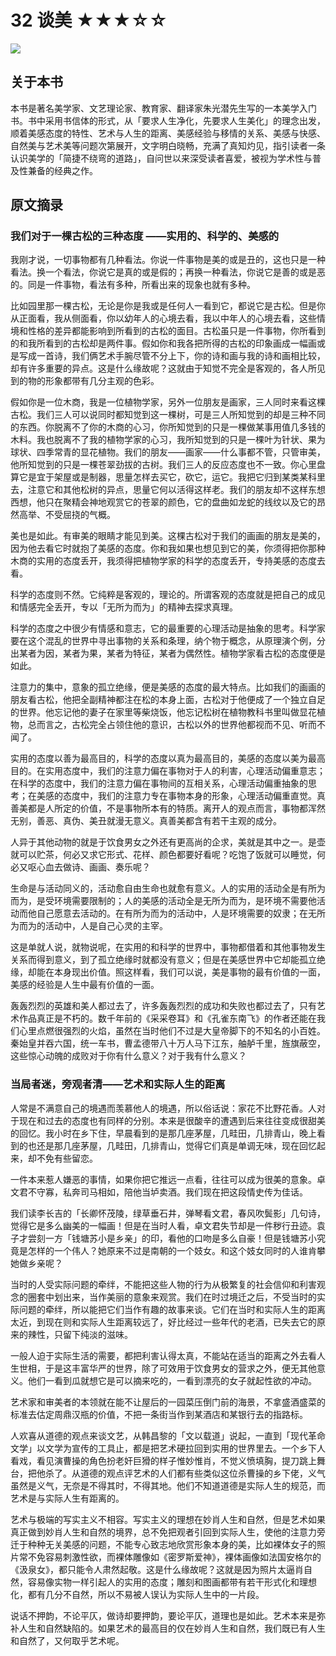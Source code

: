 # 32 谈美 ★★★☆☆

![](32%20%E8%B0%88%E7%BE%8E%20%E2%98%85%E2%98%85%E2%98%85%E2%98%86%E2%98%86/5C28D722-EAFD-4700-9B65-50B87E7C410A.png)

## 关于本书

本书是著名美学家、文艺理论家、教育家、翻译家朱光潜先生写的一本美学入门书。书中采用书信体的形式，从「要求人生净化，先要求人生美化」的理念出发，顺着美感态度的特性、艺术与人生的距离、美感经验与移情的关系、美感与快感、自然美与艺术美等问题次第展开，文字明白晓畅，充满了真知灼见，指引读者一条认识美学的「简捷不绕弯的道路」，自问世以来深受读者喜爱，被视为学术性与普及性兼备的经典之作。

## 原文摘录

### 我们对于一棵古松的三种态度 ——实用的、科学的、美感的
 
我刚才说，一切事物都有几种看法。你说一件事物是美的或是丑的，这也只是一种看法。换一个看法，你说它是真的或是假的；再换一种看法，你说它是善的或是恶的。同是一件事物，看法有多种，所看出来的现象也就有多种。
 
比如园里那一棵古松，无论是你是我或是任何人一看到它，都说它是古松。但是你从正面看，我从侧面看，你以幼年人的心境去看，我以中年人的心境去看，这些情境和性格的差异都能影响到所看到的古松的面目。古松虽只是一件事物，你所看到的和我所看到的古松却是两件事。假如你和我各把所得的古松的印象画成一幅画或是写成一首诗，我们俩艺术手腕尽管不分上下，你的诗和画与我的诗和画相比较，却有许多重要的异点。这是什么缘故呢？这就由于知觉不完全是客观的，各人所见到的物的形象都带有几分主观的色彩。

假如你是一位木商，我是一位植物学家，另外一位朋友是画家，三人同时来看这棵古松。我们三人可以说同时都知觉到这一棵树，可是三人所知觉到的却是三种不同的东西。你脱离不了你的木商的心习，你所知觉到的只是一棵做某事用值几多钱的木料。我也脱离不了我的植物学家的心习，我所知觉到的只是一棵叶为针状、果为球状、四季常青的显花植物。我们的朋友——画家——什么事都不管，只管审美，他所知觉到的只是一棵苍翠劲拔的古树。我们三人的反应态度也不一致。你心里盘算它是宜于架屋或是制器，思量怎样去买它，砍它，运它。我把它归到某类某科里去，注意它和其他松树的异点，思量它何以活得这样老。我们的朋友却不这样东想西想，他只在聚精会神地观赏它的苍翠的颜色，它的盘曲如龙蛇的线纹以及它的昂然高举、不受屈挠的气概。

美也是如此。有审美的眼睛才能见到美。这棵古松对于我们的画画的朋友是美的，因为他去看它时就抱了美感的态度。你和我如果也想见到它的美，你须得把你那种木商的实用的态度丢开，我须得把植物学家的科学的态度丢开，专持美感的态度去看。

科学的态度则不然。它纯粹是客观的，理论的。所谓客观的态度就是把自己的成见和情感完全丢开，专以「无所为而为」的精神去探求真理。

科学的态度之中很少有情感和意志，它的最重要的心理活动是抽象的思考。科学家要在这个混乱的世界中寻出事物的关系和条理，纳个物于概念，从原理演个例，分出某者为因，某者为果，某者为特征，某者为偶然性。植物学家看古松的态度便是如此。

注意力的集中，意象的孤立绝缘，便是美感的态度的最大特点。比如我们的画画的朋友看古松，他把全副精神都注在松的本身上面，古松对于他便成了一个独立自足的世界。他忘记他的妻子在家里等柴烧饭，他忘记松树在植物教科书里叫做显花植物，总而言之，古松完全占领住他的意识，古松以外的世界他都视而不见、听而不闻了。

实用的态度以善为最高目的，科学的态度以真为最高目的，美感的态度以美为最高目的。在实用态度中，我们的注意力偏在事物对于人的利害，心理活动偏重意志；在科学的态度中，我们的注意力偏在事物间的互相关系，心理活动偏重抽象的思考；在美感的态度中，我们的注意力专在事物本身的形象，心理活动偏重直觉。真善美都是人所定的价值，不是事物所本有的特质。离开人的观点而言，事物都浑然无别，善恶、真伪、美丑就漫无意义。真善美都含有若干主观的成分。

人异于其他动物的就是于饮食男女之外还有更高尚的企求，美就是其中之一。是壶就可以贮茶，何必又求它形式、花样、颜色都要好看呢？吃饱了饭就可以睡觉，何必又呕心血去做诗、画画、奏乐呢？

生命是与活动同义的，活动愈自由生命也就愈有意义。人的实用的活动全是有所为而为，是受环境需要限制的；人的美感的活动全是无所为而为，是环境不需要他活动而他自己愿意去活动的。在有所为而为的活动中，人是环境需要的奴隶；在无所为而为的活动中，人是自己心灵的主宰。

这是单就人说，就物说呢，在实用的和科学的世界中，事物都借着和其他事物发生关系而得到意义，到了孤立绝缘时就都没有意义；但是在美感世界中它却能孤立绝缘，却能在本身现出价值。照这样看，我们可以说，美是事物的最有价值的一面，美感的经验是人生中最有价值的一面。

轰轰烈烈的英雄和美人都过去了，许多轰轰烈烈的成功和失败也都过去了，只有艺术作品真正是不朽的。数千年前的《采采卷耳》和《孔雀东南飞》的作者还能在我们心里点燃很强烈的火焰，虽然在当时他们不过是大皇帝脚下的不知名的小百姓。秦始皇并吞六国，统一车书，曹孟德带八十万人马下江东，舳舻千里，旌旗蔽空，这些惊心动魄的成败对于你有什么意义？对于我有什么意义？
 
### 当局者迷，旁观者清——艺术和实际人生的距离

人常是不满意自己的境遇而羡慕他人的境遇，所以俗话说：家花不比野花香。人对于现在和过去的态度也有同样的分别。本来是很酸辛的遭遇到后来往往变成很甜美的回忆。我小时在乡下住，早晨看到的是那几座茅屋，几畦田，几排青山，晚上看到的也还是那几座茅屋，几畦田，几排青山，觉得它们真是单调无味，现在回忆起来，却不免有些留恋。

一件本来惹人嫌恶的事情，如果你把它推远一点看，往往可以成为很美的意象。卓文君不守寡，私奔司马相如，陪他当垆卖酒。我们现在把这段情史传为佳话。

我们读李长吉的「长卿怀茂陵，绿草垂石井，弹琴看文君，春风吹鬓影」几句诗，觉得它是多么幽美的一幅画！但是在当时人看，卓文君失节却是一件秽行丑迹。袁子才尝刻一方「钱塘苏小是乡亲」的印，看他的口吻是多么自豪！但是钱塘苏小究竟是怎样的一个伟人？她原来不过是南朝的一个妓女。和这个妓女同时的人谁肯攀她做乡亲呢？

当时的人受实际问题的牵绊，不能把这些人物的行为从极繁复的社会信仰和利害观念的圈套中划出来，当作美丽的意象来观赏。我们在时过境迁之后，不受当时的实际问题的牵绊，所以能把它们当作有趣的故事来谈。它们在当时和实际人生的距离太近，到现在则和实际人生距离较远了，好比经过一些年代的老酒，已失去它的原来的辣性，只留下纯淡的滋味。

一般人迫于实际生活的需要，都把利害认得太真，不能站在适当的距离之外去看人生世相，于是这丰富华严的世界，除了可效用于饮食男女的营求之外，便无其他意义。他们一看到瓜就想它是可以摘来吃的，一看到漂亮的女子就起性欲的冲动。

艺术家和审美者的本领就在能不让屋后的一园菜压倒门前的海景，不拿盛酒盛菜的标准去估定周鼎汉瓶的价值，不把一条街当作到某酒店和某银行去的指路标。

人欢喜从道德的观点来谈文艺，从韩昌黎的「文以载道」说起，一直到「现代革命文学」以文学为宣传的工具止，都是把艺术硬拉回到实用的世界里去。一个乡下人看戏，看见演曹操的角色扮老奸巨猾的样子惟妙惟肖，不觉义愤填胸，提刀跳上舞台，把他杀了。从道德的观点评艺术的人们都有些类似这位杀曹操的乡下佬，义气虽然是义气，无奈是不得其时，不得其地。他们不知道道德是实际人生的规范，而艺术是与实际人生有距离的。

艺术与极端的写实主义不相容。写实主义的理想在妙肖人生和自然，但是艺术如果真正做到妙肖人生和自然的境界，总不免把观者引回到实际人生，使他的注意力旁迁于种种无关美感的问题，不能专心致志地欣赏形象本身的美，比如裸体女子的照片常不免容易刺激性欲，而裸体雕像如《密罗斯爱神》，裸体画像如法国安格尔的《汲泉女》，都只能令人肃然起敬。这是什么缘故呢？这就是因为照片太逼肖自然，容易像实物一样引起人的实用的态度；雕刻和图画都带有若干形式化和理想化，都有几分不自然，所以不易被人误认为实际人生中的一片段。

说话不押韵，不论平仄，做诗却要押韵，要论平仄，道理也是如此。艺术本来是弥补人生和自然缺陷的。如果艺术的最高目的仅在妙肖人生和自然，我们既已有人生和自然了，又何取乎艺术呢。